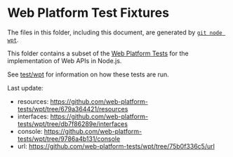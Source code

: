 # Web Platform Test Fixtures

The files in this folder, including this document,
are generated by [`git node wpt`][].

This folder contains a subset of the [Web Platform Tests][] for the
implementation of Web APIs in Node.js.

See [test/wpt](../../wpt/README.md) for information on how these tests are run.

Last update:

- resources: https://github.com/web-platform-tests/wpt/tree/679a364421/resources
- interfaces: https://github.com/web-platform-tests/wpt/tree/db7f86289e/interfaces
- console: https://github.com/web-platform-tests/wpt/tree/9786a4b131/console
- url: https://github.com/web-platform-tests/wpt/tree/75b0f336c5/url

[Web Platform Tests]: https://github.com/web-platform-tests/wpt
[`git node wpt`]: https://github.com/nodejs/node-core-utils/blob/master/docs/git-node.md#git-node-wpt

